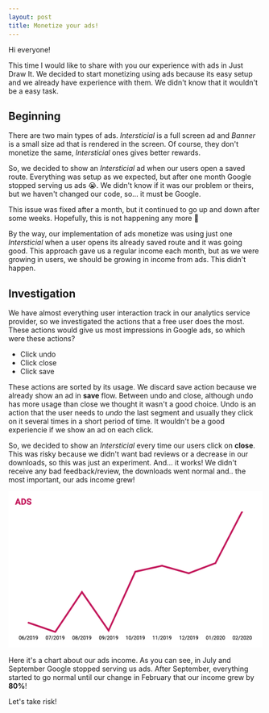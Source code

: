 ```yaml
---
layout: post
title: Monetize your ads!
---
```


Hi everyone!

This time I would like to share with you our experience with ads in Just Draw It. We decided to start monetizing using ads because its easy setup and we already have experience with them. We didn't know that it wouldn't be a easy task.

## Beginning

There are two main types of ads. *Intersticial* is a full screen ad and *Banner* is a small size ad that is rendered in the screen. Of course, they don't monetize the same, *Intersticial* ones gives better rewards.

So, we decided to show an *Intersticial* ad when our users open a saved route. Everything was setup as we expected, but after one month Google stopped serving us ads 😭. We didn't know if it was our problem or theirs, but we haven't changed our code, so... it must be Google.

This issue was fixed after a month, but it continued to go up and down after some weeks. Hopefully, this is not happening any more 🥳

By the way, our implementation of ads monetize was using just one *Intersticial* when a user opens its already saved route and it was going good. This approach gave us a regular income each month, but as we were growing in users, we should be growing in income from ads. This didn't happen.

## Investigation

We have almost everything user interaction track in our analytics service provider, so we investigated the actions that a free user does the most. These actions would give us most impressions in Google ads, so which were these actions?

* Click undo
* Click close
* Click save

These actions are sorted by its usage. We discard save action because we already show an ad in **save** flow. Between undo and close, although undo has more usage than close we thought it wasn't a good choice. Undo is an action that the user needs to *undo* the last segment and usually they click on it several times in a short period of time. It wouldn't be a good experiencie if we show an ad on each click.

So, we decided to show an *Intersticial* every time our users click on **close**. This was risky because we didn't want bad reviews or a decrease in our downloads, so this was just an experiment. And... it works! We didn't receive any bad feedback/review, the downloads went normal and.. the most important, our ads income grew!

![Just Draw It](/public/ads.jpg)

Here it's a chart about our ads income. As you can see, in July and September Google stopped serving us ads. After September, everything started to go normal until our change in February that our income grew by **80%**!

Let's take risk!